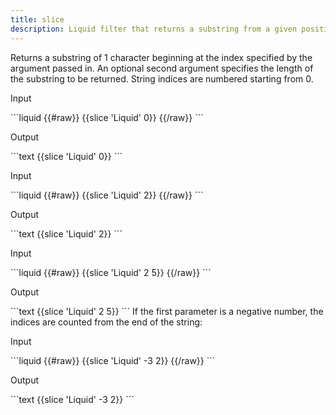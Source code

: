 ```yaml
---
title: slice
description: Liquid filter that returns a substring from a given position in a string.
---
```

Returns a substring of 1 character beginning at the index specified by the argument passed in. An optional second argument specifies the length of the substring to be returned.
String indices are numbered starting from 0.
<p class="code-label">Input</p>
```liquid
{{#raw}}
{{slice 'Liquid' 0}}
{{/raw}}
```
<p class="code-label">Output</p>
```text
{{slice 'Liquid' 0}}
```
<p class="code-label">Input</p>
```liquid
{{#raw}}
{{slice 'Liquid' 2}}
{{/raw}}
```
<p class="code-label">Output</p>
```text
{{slice 'Liquid' 2}}
```
<p class="code-label">Input</p>
```liquid
{{#raw}}
{{slice 'Liquid' 2 5}}
{{/raw}}
```
<p class="code-label">Output</p>
```text
{{slice 'Liquid' 2 5}}
```
If the first parameter is a negative number, the indices are counted from the end of the string:
<p class="code-label">Input</p>
```liquid
{{#raw}}
{{slice 'Liquid' -3 2}}
{{/raw}}
```
<p class="code-label">Output</p>
```text
{{slice 'Liquid' -3 2}}
```